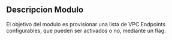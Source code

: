 ## Descripcion Modulo  
El objetivo del modulo es provisionar una lista de VPC Endpoints configurables, que pueden ser activados o no, mediante un flag.
